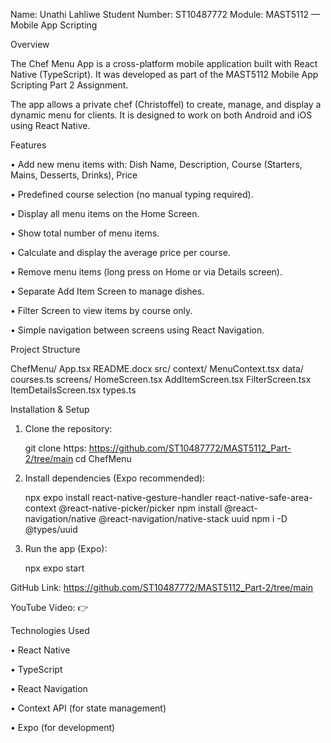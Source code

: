 Name: Unathi Lahliwe 
Student Number: ST10487772 
Module: MAST5112 — Mobile App Scripting 

 Overview 

The Chef Menu App is a cross-platform mobile application built with React Native (TypeScript). It was developed as part of the MAST5112 Mobile App Scripting Part 2 Assignment. 
 
The app allows a private chef (Christoffel) to create, manage, and display a dynamic menu for clients. It is designed to work on both Android and iOS using React Native. 

Features 

• Add new menu items with: Dish Name, Description, Course (Starters, Mains, Desserts, Drinks), Price 

• Predefined course selection (no manual typing required). 

• Display all menu items on the Home Screen. 

• Show total number of menu items. 

• Calculate and display the average price per course. 

• Remove menu items (long press on Home or via Details screen). 

• Separate Add Item Screen to manage dishes. 

• Filter Screen to view items by course only. 

• Simple navigation between screens using React Navigation. 

 Project Structure 

ChefMenu/ 
  App.tsx 
  README.docx 
  src/ 
    context/ 
      MenuContext.tsx 
    data/ 
      courses.ts 
    screens/ 
      HomeScreen.tsx 
      AddItemScreen.tsx 
      FilterScreen.tsx 
      ItemDetailsScreen.tsx 
    types.ts 

 Installation & Setup 

1. Clone the repository: 

   git clone https:  https://github.com/ST10487772/MAST5112_Part-2/tree/main
   cd ChefMenu 

2. Install dependencies (Expo recommended): 

   npx expo install react-native-gesture-handler react-native-safe-area-context @react-native-picker/picker 
   npm install @react-navigation/native @react-navigation/native-stack uuid 
   npm i -D @types/uuid 

3. Run the app (Expo): 

   npx expo start

GitHub Link:
https://github.com/ST10487772/MAST5112_Part-2/tree/main

YouTube Video:
👉  

Technologies Used 

• React Native 

• TypeScript 

• React Navigation 

• Context API (for state management) 

• Expo (for development)
